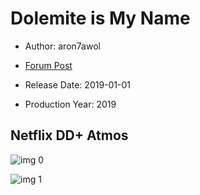 # Dolemite is My Name

* Author: aron7awol

* [Forum Post](https://www.avsforum.com/threads/bass-eq-for-filtered-movies.2995212/post-58732754)

* Release Date: 2019-01-01
* Production Year: 2019

## Netflix DD+ Atmos

![img 0](https://i.imgur.com/Bc6weSX.jpg)

![img 1](https://i.imgur.com/WlGUeIR.png)

